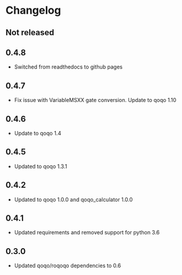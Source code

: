 # Changelog

## Not released

## 0.4.8

* Switched from readthedocs to github pages

## 0.4.7

* Fix issue with VariableMSXX gate conversion. Update to qoqo 1.10

## 0.4.6

* Update to qoqo 1.4

## 0.4.5

* Updated to qoqo 1.3.1
## 0.4.2

* Updated to qoqo 1.0.0 and qoqo_calculator 1.0.0

## 0.4.1

* Updated requirements and removed support for python 3.6

## 0.3.0

* Updated qoqo/roqoqo dependencies to 0.6
